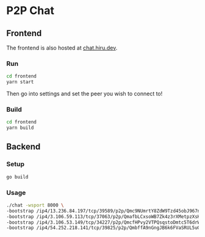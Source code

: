 # P2P Chat

## Frontend

The frontend is also hosted at [chat.hiru.dev](https://chat.hiru.dev).

### Run

```sh
cd frontend
yarn start
```

Then go into settings and set the peer you wish to connect to!

### Build

```sh
cd frontend
yarn build 
```

## Backend

### Setup

```sh
go build
```

### Usage

```sh
./chat -wsport 8000 \
-bootstrap /ip4/13.236.84.197/tcp/39589/p2p/Qmc9NUmrtY8ZdW9Tzd45obJ967n1HKtmEfKhdGtXEcWRzo \
-bootstrap /ip4/3.106.59.113/tcp/37063/p2p/QmafbLCxsoWB7Zk4z3rXMetpzXsKZhEA5PdqgQpDx8iKkz \
-bootstrap /ip4/3.106.53.149/tcp/34227/p2p/QmcfHPvy2VTPQsqstoDmtc5T6drW9cL9KtwxJrRWatY8y8 \
-bootstrap /ip4/54.252.218.141/tcp/39825/p2p/QmbffA9nGngJB6k6FVaSRUL5uGqHCCWL9DwoNsSdEGKR88
```
